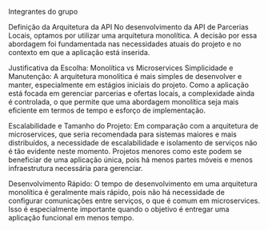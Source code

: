 Integrantes do grupo

Definição da Arquitetura da API No desenvolvimento da API de Parcerias Locais, optamos por utilizar uma arquitetura monolítica. A decisão por essa abordagem foi fundamentada nas necessidades atuais do projeto e no contexto em que a aplicação está inserida.

Justificativa da Escolha: Monolítica vs Microservices Simplicidade e Manutenção: A arquitetura monolítica é mais simples de desenvolver e manter, especialmente em estágios iniciais do projeto. Como a aplicação está focada em gerenciar parcerias e ofertas locais, a complexidade ainda é controlada, o que permite que uma abordagem monolítica seja mais eficiente em termos de tempo e esforço de implementação.

Escalabilidade e Tamanho do Projeto: Em comparação com a arquitetura de microservices, que seria recomendada para sistemas maiores e mais distribuídos, a necessidade de escalabilidade e isolamento de serviços não é tão evidente neste momento. Projetos menores como este podem se beneficiar de uma aplicação única, pois há menos partes móveis e menos infraestrutura necessária para gerenciar.

Desenvolvimento Rápido: O tempo de desenvolvimento em uma arquitetura monolítica é geralmente mais rápido, pois não há necessidade de configurar comunicações entre serviços, o que é comum em microservices. Isso é especialmente importante quando o objetivo é entregar uma aplicação funcional em menos tempo.
